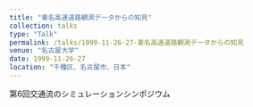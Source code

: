 ```yaml
---
title: "東名高速道路観測データからの知見"
collection: talks
type: "Talk"
permalink: /talks/1999-11-26-27-東名高速道路観測データからの知見
venue: "名古屋大学"
date: 1999-11-26-27
location: "千種区、名古屋市、日本"
---
```


第6回交通流のシミュレーションシンポジウム
